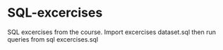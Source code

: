 # SQL-excercises

SQL excercises from the course. 
Import excercises dataset.sql then run queries from sql excercises.sql
